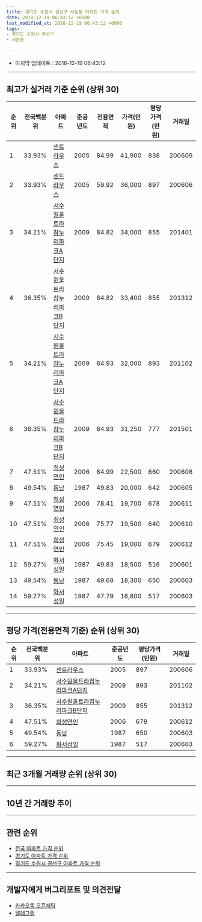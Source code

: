 ```yaml
---
title: 경기도 수원시 권선구 서둔동 아파트 가격 순위
date: 2018-12-19 06:43:12 +0900
last_modified_at: 2018-12-19 06:43:12 +0900
tags:
- 경기도 수원시 권선구
- 서둔동

---
```


* 마지막 업데이트 : 2018-12-19 06:43:12

---

## 최고가 실거래 기준 순위 (상위 30)


|순위|전국백분위|아파트|준공년도|전용면적|가격(만원)|평당가격(만원)|거래일|
|---|---|---|---|---|---|---|---|
|1|33.93%|[센트라우스](https://search.naver.com/search.naver?query=%EA%B2%BD%EA%B8%B0%EB%8F%84+%EC%88%98%EC%9B%90%EC%8B%9C+%EA%B6%8C%EC%84%A0%EA%B5%AC+%EC%84%9C%EB%91%94%EB%8F%99+%EC%84%BC%ED%8A%B8%EB%9D%BC%EC%9A%B0%EC%8A%A4)|2005|84.99|41,900|838|200609|
|2|33.93%|[센트라우스](https://search.naver.com/search.naver?query=%EA%B2%BD%EA%B8%B0%EB%8F%84+%EC%88%98%EC%9B%90%EC%8B%9C+%EA%B6%8C%EC%84%A0%EA%B5%AC+%EC%84%9C%EB%91%94%EB%8F%99+%EC%84%BC%ED%8A%B8%EB%9D%BC%EC%9A%B0%EC%8A%A4)|2005|59.92|36,000|897|200606|
|3|34.21%|[서수원울트라참누리파크A단지](https://search.naver.com/search.naver?query=%EA%B2%BD%EA%B8%B0%EB%8F%84+%EC%88%98%EC%9B%90%EC%8B%9C+%EA%B6%8C%EC%84%A0%EA%B5%AC+%EC%84%9C%EB%91%94%EB%8F%99+%EC%84%9C%EC%88%98%EC%9B%90%EC%9A%B8%ED%8A%B8%EB%9D%BC%EC%B0%B8%EB%88%84%EB%A6%AC%ED%8C%8C%ED%81%ACA%EB%8B%A8%EC%A7%80)|2009|84.82|34,000|855|201401|
|4|36.35%|[서수원울트라참누리파크B단지](https://search.naver.com/search.naver?query=%EA%B2%BD%EA%B8%B0%EB%8F%84+%EC%88%98%EC%9B%90%EC%8B%9C+%EA%B6%8C%EC%84%A0%EA%B5%AC+%EC%84%9C%EB%91%94%EB%8F%99+%EC%84%9C%EC%88%98%EC%9B%90%EC%9A%B8%ED%8A%B8%EB%9D%BC%EC%B0%B8%EB%88%84%EB%A6%AC%ED%8C%8C%ED%81%ACB%EB%8B%A8%EC%A7%80)|2009|84.82|33,400|855|201312|
|5|34.21%|[서수원울트라참누리파크A단지](https://search.naver.com/search.naver?query=%EA%B2%BD%EA%B8%B0%EB%8F%84+%EC%88%98%EC%9B%90%EC%8B%9C+%EA%B6%8C%EC%84%A0%EA%B5%AC+%EC%84%9C%EB%91%94%EB%8F%99+%EC%84%9C%EC%88%98%EC%9B%90%EC%9A%B8%ED%8A%B8%EB%9D%BC%EC%B0%B8%EB%88%84%EB%A6%AC%ED%8C%8C%ED%81%ACA%EB%8B%A8%EC%A7%80)|2009|84.93|32,000|893|201102|
|6|36.35%|[서수원울트라참누리파크B단지](https://search.naver.com/search.naver?query=%EA%B2%BD%EA%B8%B0%EB%8F%84+%EC%88%98%EC%9B%90%EC%8B%9C+%EA%B6%8C%EC%84%A0%EA%B5%AC+%EC%84%9C%EB%91%94%EB%8F%99+%EC%84%9C%EC%88%98%EC%9B%90%EC%9A%B8%ED%8A%B8%EB%9D%BC%EC%B0%B8%EB%88%84%EB%A6%AC%ED%8C%8C%ED%81%ACB%EB%8B%A8%EC%A7%80)|2009|84.93|31,250|777|201501|
|7|47.51%|[희성연인](https://search.naver.com/search.naver?query=%EA%B2%BD%EA%B8%B0%EB%8F%84+%EC%88%98%EC%9B%90%EC%8B%9C+%EA%B6%8C%EC%84%A0%EA%B5%AC+%EC%84%9C%EB%91%94%EB%8F%99+%ED%9D%AC%EC%84%B1%EC%97%B0%EC%9D%B8)|2006|84.99|22,500|660|200608|
|8|49.54%|[동남](https://search.naver.com/search.naver?query=%EA%B2%BD%EA%B8%B0%EB%8F%84+%EC%88%98%EC%9B%90%EC%8B%9C+%EA%B6%8C%EC%84%A0%EA%B5%AC+%EC%84%9C%EB%91%94%EB%8F%99+%EB%8F%99%EB%82%A8)|1987|49.83|20,000|642|200605|
|9|47.51%|[희성연인](https://search.naver.com/search.naver?query=%EA%B2%BD%EA%B8%B0%EB%8F%84+%EC%88%98%EC%9B%90%EC%8B%9C+%EA%B6%8C%EC%84%A0%EA%B5%AC+%EC%84%9C%EB%91%94%EB%8F%99+%ED%9D%AC%EC%84%B1%EC%97%B0%EC%9D%B8)|2006|78.41|19,700|678|200611|
|10|47.51%|[희성연인](https://search.naver.com/search.naver?query=%EA%B2%BD%EA%B8%B0%EB%8F%84+%EC%88%98%EC%9B%90%EC%8B%9C+%EA%B6%8C%EC%84%A0%EA%B5%AC+%EC%84%9C%EB%91%94%EB%8F%99+%ED%9D%AC%EC%84%B1%EC%97%B0%EC%9D%B8)|2006|75.77|19,500|640|200610|
|11|47.51%|[희성연인](https://search.naver.com/search.naver?query=%EA%B2%BD%EA%B8%B0%EB%8F%84+%EC%88%98%EC%9B%90%EC%8B%9C+%EA%B6%8C%EC%84%A0%EA%B5%AC+%EC%84%9C%EB%91%94%EB%8F%99+%ED%9D%AC%EC%84%B1%EC%97%B0%EC%9D%B8)|2006|75.45|19,000|679|200612|
|12|59.27%|[화서성일](https://search.naver.com/search.naver?query=%EA%B2%BD%EA%B8%B0%EB%8F%84+%EC%88%98%EC%9B%90%EC%8B%9C+%EA%B6%8C%EC%84%A0%EA%B5%AC+%EC%84%9C%EB%91%94%EB%8F%99+%ED%99%94%EC%84%9C%EC%84%B1%EC%9D%BC)|1987|49.83|18,500|516|200601|
|13|49.54%|[동남](https://search.naver.com/search.naver?query=%EA%B2%BD%EA%B8%B0%EB%8F%84+%EC%88%98%EC%9B%90%EC%8B%9C+%EA%B6%8C%EC%84%A0%EA%B5%AC+%EC%84%9C%EB%91%94%EB%8F%99+%EB%8F%99%EB%82%A8)|1987|49.68|18,300|650|200603|
|14|59.27%|[화서성일](https://search.naver.com/search.naver?query=%EA%B2%BD%EA%B8%B0%EB%8F%84+%EC%88%98%EC%9B%90%EC%8B%9C+%EA%B6%8C%EC%84%A0%EA%B5%AC+%EC%84%9C%EB%91%94%EB%8F%99+%ED%99%94%EC%84%9C%EC%84%B1%EC%9D%BC)|1987|47.79|16,800|517|200603|


---

## 평당 가격(전용면적 기준) 순위 (상위 30)


|순위|전국백분위|아파트|준공년도|평당가격(만원)|거래일|
|---|---|---|---|---|---|
|1|33.93%|[센트라우스](https://search.naver.com/search.naver?query=%EA%B2%BD%EA%B8%B0%EB%8F%84+%EC%88%98%EC%9B%90%EC%8B%9C+%EA%B6%8C%EC%84%A0%EA%B5%AC+%EC%84%9C%EB%91%94%EB%8F%99+%EC%84%BC%ED%8A%B8%EB%9D%BC%EC%9A%B0%EC%8A%A4)|2005|897|200606|
|2|34.21%|[서수원울트라참누리파크A단지](https://search.naver.com/search.naver?query=%EA%B2%BD%EA%B8%B0%EB%8F%84+%EC%88%98%EC%9B%90%EC%8B%9C+%EA%B6%8C%EC%84%A0%EA%B5%AC+%EC%84%9C%EB%91%94%EB%8F%99+%EC%84%9C%EC%88%98%EC%9B%90%EC%9A%B8%ED%8A%B8%EB%9D%BC%EC%B0%B8%EB%88%84%EB%A6%AC%ED%8C%8C%ED%81%ACA%EB%8B%A8%EC%A7%80)|2009|893|201102|
|3|36.35%|[서수원울트라참누리파크B단지](https://search.naver.com/search.naver?query=%EA%B2%BD%EA%B8%B0%EB%8F%84+%EC%88%98%EC%9B%90%EC%8B%9C+%EA%B6%8C%EC%84%A0%EA%B5%AC+%EC%84%9C%EB%91%94%EB%8F%99+%EC%84%9C%EC%88%98%EC%9B%90%EC%9A%B8%ED%8A%B8%EB%9D%BC%EC%B0%B8%EB%88%84%EB%A6%AC%ED%8C%8C%ED%81%ACB%EB%8B%A8%EC%A7%80)|2009|855|201312|
|4|47.51%|[희성연인](https://search.naver.com/search.naver?query=%EA%B2%BD%EA%B8%B0%EB%8F%84+%EC%88%98%EC%9B%90%EC%8B%9C+%EA%B6%8C%EC%84%A0%EA%B5%AC+%EC%84%9C%EB%91%94%EB%8F%99+%ED%9D%AC%EC%84%B1%EC%97%B0%EC%9D%B8)|2006|679|200612|
|5|49.54%|[동남](https://search.naver.com/search.naver?query=%EA%B2%BD%EA%B8%B0%EB%8F%84+%EC%88%98%EC%9B%90%EC%8B%9C+%EA%B6%8C%EC%84%A0%EA%B5%AC+%EC%84%9C%EB%91%94%EB%8F%99+%EB%8F%99%EB%82%A8)|1987|650|200603|
|6|59.27%|[화서성일](https://search.naver.com/search.naver?query=%EA%B2%BD%EA%B8%B0%EB%8F%84+%EC%88%98%EC%9B%90%EC%8B%9C+%EA%B6%8C%EC%84%A0%EA%B5%AC+%EC%84%9C%EB%91%94%EB%8F%99+%ED%99%94%EC%84%9C%EC%84%B1%EC%9D%BC)|1987|517|200603|


---

## 최근 3개월 거래량 순위 (상위 30)


<div style="width:100%;">
    <canvas id="deal_count_ranking" height="250"></canvas>
</div>


<script>
new Chart(document.getElementById("deal_count_ranking"), {
    type: 'horizontalBar',
    data: {
        labels: ['센트라우스', '동남', '화서성일', '서수원울트라참누리파크B단지', '서수원울트라참누리파크A단지', '희성연인'],
        datasets: [{
            label: '실거래 수',
            data: [14, 9, 7, 4, 2, 1],
            borderColor: "rgba(255, 0, 128, 1)",
            backgroundColor: "rgba(255, 0, 128, 0.5)",
            fill: false,
        }]
    },
    options: {
        responsive: true,
        title: {
            display: true,
            text: '최근 3개월 거래량 순위'
        },
        tooltips: {
            mode: 'index',
            intersect: false,
            callbacks: {
                title: function(tooltipItems, data) {
                    return "실거래 수:";
                },
                label: function(tooltipItem, data) {
                    return data.labels[tooltipItem.index] + ": " + tooltipItem.xLabel;
                }
            }
        },
        hover: {
            mode: 'nearest',
            intersect: true
        },
        scales: {
            xAxes: [{
                display: true,
                scaleLabel: {
                    display: true,
                    labelString: '실거래 수'
                },
                ticks: {
                    suggestedMin: 0,
                }
            }],
            yAxes: [{
                display: true,
                ticks: {
                    autoSkip: false,
                    callback: function(value, index, values) {
                        if (value.length > 15)
                            return value.substr(0, 13) + "...";
                        else
                            return value;
                    }
                },
                scaleLabel: {
                    display: false,
                }
            }]
        }
    }
});

</script>


---

## 10년 간 거래량 추이


<div style="width:100%;">
    <canvas id="deal_progress" height="250"></canvas>
</div>

<script>
new Chart(document.getElementById("deal_progress"), {
    type: 'line',
    data: {
        labels: ['200812','200901','200902','200903','200904','200905','200906','200907','200908','200909','200910','200911','200912','201001','201002','201003','201004','201005','201006','201007','201008','201009','201010','201011','201012','201101','201102','201103','201104','201105','201106','201107','201108','201109','201110','201111','201112','201201','201202','201203','201204','201205','201206','201207','201208','201209','201210','201211','201212','201301','201302','201303','201304','201305','201306','201307','201308','201309','201310','201311','201312','201401','201402','201403','201404','201405','201406','201407','201408','201409','201410','201411','201412','201501','201502','201503','201504','201505','201506','201507','201508','201509','201510','201511','201512','201601','201602','201603','201604','201605','201606','201607','201608','201609','201610','201611','201612','201701','201702','201703','201704','201705','201706','201707','201708','201709','201710','201711','201712','201801','201802','201803','201804','201805','201806','201807','201808','201809','201810','201811','201812'],
        datasets: [{
            label: '실거래 수',
            pointRadius: 1,
            data: [3, 0, 9, 4, 10, 4, 7, 14, 10, 23, 11, 7, 15, 19, 9, 13, 14, 6, 5, 4, 9, 7, 8, 11, 6, 14, 10, 19, 11, 6, 7, 12, 8, 14, 8, 6, 7, 4, 13, 14, 6, 7, 7, 5, 7, 4, 6, 7, 3, 3, 12, 12, 9, 10, 12, 5, 10, 13, 11, 9, 12, 15, 17, 17, 12, 14, 8, 10, 13, 21, 11, 11, 15, 32, 15, 22, 26, 13, 13, 12, 17, 10, 15, 19, 7, 4, 9, 18, 14, 14, 18, 16, 14, 19, 24, 12, 8, 11, 9, 15, 13, 13, 18, 21, 13, 17, 9, 17, 11, 9, 18, 15, 17, 15, 17, 14, 11, 17, 25, 9, 3],
            borderColor: "rgba(255, 201, 14, 1)",
            backgroundColor: "rgba(255, 201, 14, 0.5)",
            fill: true,
        }]
    },
    options: {
        responsive: true,
        title: {
            display: true,
            text: '10년간 거래량 추이'
        },
        tooltips: {
            mode: 'index',
            intersect: false,
        },
        hover: {
            mode: 'nearest',
            intersect: true
        },
        scales: {
            xAxes: [{
                display: true,
                scaleLabel: {
                    display: true,
                    labelString: '년/월'
                }
            }],
            yAxes: [{
                display: true,
                ticks: {
                    suggestedMin: 0,
                },
                scaleLabel: {
                    display: true,
                    labelString: '실거래 수'
                }
            }]
        }
    }
});

</script>


---

## 관련 순위

- [전국 아파트 가격 순위](https://inasie.github.io/apt-ranking/전국)
- [경기도 아파트 가격 순위](https://inasie.github.io/apt-ranking/경기도)
- [경기도 수원시 권선구 아파트 가격 순위](https://inasie.github.io/apt-ranking/경기도-수원시-권선구)


---

## 개발자에게 버그리포트 및 의견전달

- [카카오톡 오픈채팅](https://open.kakao.com/o/gLJUAP4)
- [텔레그램](https://t.me/inasie)

